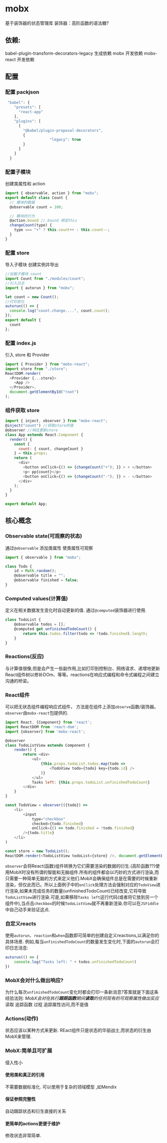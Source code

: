# mobx
基于装饰器的状态管理库 
装饰器：高阶函数的语法糖?
## 依赖:
babel-plugin-transform-decorators-legacy 生成依赖
mobx 开发依赖
mobx-react 开发依赖

## 配置 
### 配置 packjson

```js
 "babel": {
    "presets": [
      "react-app"
    ],
    "plugins": [
      [
        "@babel/plugin-proposal-decorators",
        {
					"legacy": true
        }
      ]
    ]
  }
```

### 配置子模块
创建类属性和 action

```js
import { observable, action } from "mobx";
export default class Count {
  // 模块的数据
  @observable count = 100;

  // 模块的行为
  @action.bound //.bound 绑定this
  changeCount(type) {
    type === "+" ? this.count++ : this.count--;
  }
}
```

### 配置 store
导入子模块 创建实例并导出

```js
//加载子模块 count
import Count from "./modules/count";
//引入日志
import { autorun } from "mobx";

let count = new Count();
//打印变化
autorun(() => {
  console.log("count.change....", count.count);
});
export default {
  count
};
```

### 配置 index.js
引入 store 和 Provider

```js
import { Provider } from "mobx-react";
import store from "./store";
ReactDOM.render(
  <Provider {...store}>
    <App />
  </Provider>,
  document.getElementById("root")
);
```

### 组件获取 store

```js
import { inject, observer } from "mobx-react";
@inject("count") //获取store的值
@observer //响应更新store
class App extends React.Component {
  render() {
    const {
      count: { count, changeCount }
    } = this.props;
    return (
      <div>
        <button onClick={() => {changeCount("+"); }} > + </button>
        <p> pp{count}</p>
        <button onClick={() => {changeCount("-"); }} > - </button>
      </div>
    );
  }
}

export default App;
```
## 核心概念
### Observable state(可观察的状态)
通过`@observable` 添加类属性
使类属性可观察
```js
import { observable } from "mobx";

class Todo {
    id = Math.random();
    @observable title = "";
    @observable finished = false;
}
```
### Computed values(计算值)
定义在相关数据发生变化时自动更新的值.
通过`@computed`装饰器进行使用.
```js
class TodoList {
    @observable todos = [];
    @computed get unfinishedTodoCount() {
        return this.todos.filter(todo => !todo.finished).length;
    }
}
```
### Reactions(反应)
与计算值很像,但是会产生一些副作用,比如打印到控制台、网络请求、递增地更新React组件树以修补DOm、等等。reactions在响应式编程和命令式编程之间建立沟通的桥梁。
### React组件
可以把无状态组件编程响应式组件，
方法是在组件上添加`observe`函数/装饰器。`observer`由`mobx-react`包提供的.
```js
import React, {Component} from 'react';
import ReactDOM from 'react-dom';
import {observer} from 'mobx-react';

@observer
class TodoListView extends Component {
    render() {
        return <div>
            <ul>
                {this.props.todoList.todos.map(todo =>
                    <TodoView todo={todo} key={todo.id} />
                )}
            </ul>
            Tasks left: {this.props.todoList.unfinishedTodoCount}
        </div>
    }
}

const TodoView = observer(({todo}) =>
    <li>
        <input
            type="checkbox"
            checked={todo.finished}
            onClick={() => todo.finished = !todo.finished}
        />{todo.title}
    </li>
)

const store = new TodoList();
ReactDOM.render(<TodoListView todoList={store} />, document.getElementById('mount'));
```
`observer`会将React(函数)组件转换为它们需要渲染的数据的衍生.(高阶函数??)使用MobX时没有所谓的智能和无脑组件.所有的组件都会以巧妙的方式进行渲染,而只需要一种简单无脑的方式来定义他们.MobX会确保组件总是在需要的时候重新渲染，但仅此而已。所以上面例子中的`onClick`处理方法会强制对应的`TodoView`进行渲染,如果未完成任务的数量(unfinishedTodoCount)已经改变,它将导致`TodoListView`进行渲染.可是,如果移除`Tasks left`这行代码(或者将它放到另一个组件中),当点击`checkbox`的时候`TodoListView`就不再重新渲染.你可以在`JSFiddle`中自己动手来验证这点.
### 自定义reacts
使用`autorun`、`reaction`和`when`函数即可简单的创建自定义reactions,以满足你的具体场景.
例如,每当`unfinishedTodoCount`的数量发生变化时,下面的`autorun`会打印日志消息:
```js
autorun(() => {
    console.log("Tasks left: " + todos.unfinishedTodoCount)
})
```
### MobX会对什么做出响应?
为什么每次`unfinishedTodoCount`变化时都会打印一条新消息?答案就是下面这条经验法则:
*MobX会对在执行**跟踪函数**期间**读取**的任何现有的可观察属性做出反应*
读取
追踪函数
过程
追踪属性访问,而不是值
### Actions(动作)
状态应该以某种方式来更新.
REact组件只是状态的华丽战士,而状态的衍生由MobX来管理.
### MobX:简单且可扩展
侵入性小
#### 使用类和真正的引用
不需要数据标准化. 可以使用于复杂的领域模型 ,如Mendix
#### 保证参照完整性
自动跟踪状态和衍生直接的关系
#### 更简单的actions更便于维护
修改状态非常简单.
